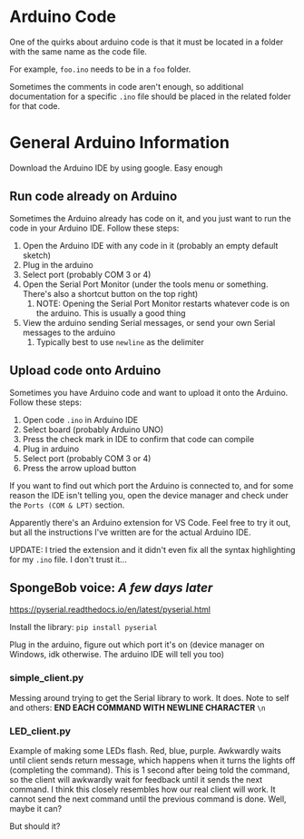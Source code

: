 # Arduino Code

One of the quirks about arduino code is that it must be located in a folder with the same name as the code file.

For example, `foo.ino` needs to be in a `foo` folder.

Sometimes the comments in code aren't enough, so additional documentation for a specific `.ino` file should be placed in the related folder for that code.

# General Arduino Information

Download the Arduino IDE by using google. Easy enough

## Run code already on Arduino
Sometimes the Arduino already has code on it, and you just want to run the code in your Arduino IDE. Follow these steps:
1. Open the Arduino IDE with any code in it (probably an empty default sketch)
2. Plug in the arduino
3. Select port (probably COM 3 or 4)
4. Open the Serial Port Monitor (under the tools menu or something. There's also a shortcut button on the top right)
   1. NOTE: Opening the Serial Port Monitor restarts whatever code is on the arduino. This is usually a good thing
5. View the arduino sending Serial messages, or send your own Serial messages to the arduino
   1. Typically best to use `newline` as the delimiter

## Upload code onto Arduino
Sometimes you have Arduino code and want to upload it onto the Arduino. Follow these steps:
1. Open code `.ino` in Arduino IDE
2. Select board (probably Arduino UNO)
3. Press the check mark in IDE to confirm that code can compile
4. Plug in arduino
5. Select port (probably COM 3 or 4)
6. Press the arrow upload button

If you want to find out which port the Arduino is connected to, and for some reason the IDE isn't telling you,
open the device manager and check under the `Ports (COM & LPT)` section.

Apparently there's an Arduino extension for VS Code. Feel free to try it out, but all the instructions I've written are for the actual Arduino IDE.

UPDATE: I tried the extension and it didn't even fix all the syntax highlighting for my `.ino` file. I don't trust it...



## SpongeBob voice: *A few days later*

https://pyserial.readthedocs.io/en/latest/pyserial.html

Install the library: `pip install pyserial`

Plug in the arduino, figure out which port it's on (device manager on Windows, idk otherwise. The arduino IDE will tell you too)

### simple_client.py

Messing around trying to get the Serial library to work. It does. Note to self and others: **END EACH COMMAND WITH NEWLINE CHARACTER** `\n`

### LED_client.py

Example of making some LEDs flash. Red, blue, purple. Awkwardly waits until client sends return message,
which happens when it turns the lights off (completing the command). This is 1 second after being told the command,
so the client will awkwardly wait for feedback until it sends the next command. I think this closely resembles
how our real client will work. It cannot send the next command until the previous command is done. Well, maybe it can?

But should it?
